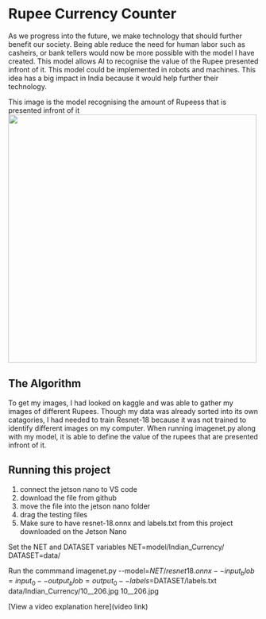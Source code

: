 # Rupee Currency Counter

As we progress into the future, we make technology that should further benefit our society. Being able reduce the need for human labor such as casheirs, or bank tellers would now be more possible with the model I have created. This model allows AI to recognise the value of the Rupee presented infront of it. This model could be implemented in robots and machines. This idea has a big impact in India because it would help further their technology.  

This image is the model recognising the amount of Rupeess that is presented infront of it 
<img src="https://i.imgur.com/pdXRqWM.png" width="500" length="400">


## The Algorithm

To get my images, I had looked on kaggle and was able to gather my images of different Rupees. Though my data was already sorted into its own catagories, I had needed to train Resnet-18 because it was not trained to identify different images on my computer. When running imagenet.py along with my model, it is able to define the value of the rupees that are presented infront of it. 


## Running this project
1. connect the jetson nano to VS code
2. download the file from github
3. move the file into the jetson nano folder
4. drag the testing files 
5. Make sure to have resnet-18.onnx and labels.txt from this project downloaded on the Jetson Nano


Set the NET and DATASET variables
NET=model/Indian_Currency/
DATASET=data/

Run the commmand   imagenet.py --model=$NET/resnet18.onnx --input_blob=input_0 --output_blob=output_0 --labels=$DATASET/labels.txt data/Indian_Currency/10__206.jpg 10__206.jpg

 
[View a video explanation here](video link)
